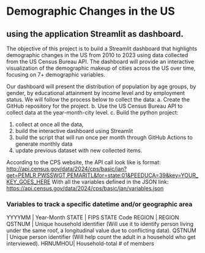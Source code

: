 # Demographic Changes in the US 
## using the application Streamlit as dashboard.

The objective of this project is to build a Streamlit dashboard that highlights demographic changes in the US from 2010 to 2023 using data collected from the US Census Bureau API. The dashboard will provide an interactive visualization of the demographic makeup of cities across the US over time, focusing on 7+ demographic variables.

Our dashboard will present the distribution of population by age groups, by gender, by educational attainment by income level and by employment status.
We will follow the process below to collect the data:
a.	Create the GitHub repository for the project.
b.	Use the US Census Bureau API to collect data at the year-month-city level.
c.	Build the python project:
1.	collect at once all the data, 
2.	build the interactive dashboard using Streamlit
3.	build the script that will run once per month through GitHub Actions to generate monthly data
4.	update previous dataset with new collected items.

According to the CPS website, the API call look like is format:
http://api.census.gov/data/2024/cps/basic/jan?get=PEMLR,PWSSWGT,PEMARITL&for=state:01&PEEDUCA=39&key=YOUR_KEY_GOES_HERE
With all the variables defined in the JSON link: https://api.census.gov/data/2024/cps/basic/jan/variables.json

### Variables to track a specific datetime and/or geographic area
YYYYMM  |  Year-Month
STATE   |  FIPS STATE Code
REGION  |  REGION
QSTNUM  |  Unique household identifier (Will use it to identify person living under the same roof, a longitudinal value due to conflicting data).
QSTNUM  |  Unique person identifier (Will help count the adult in a household who get interviewed).
HRNUMHOU|  Household-total # of members
